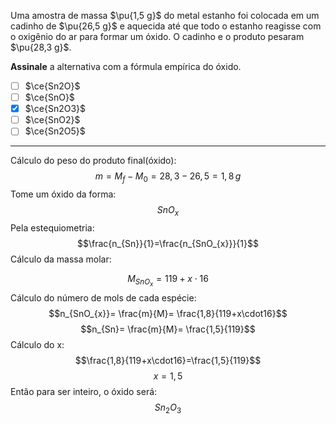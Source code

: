 Uma amostra de massa $\pu{1,5 g}$ do metal estanho foi colocada em um cadinho de $\pu{26,5 g}$ e aquecida até que todo o estanho reagisse com o oxigênio do ar para formar um óxido. O cadinho e o produto pesaram $\pu{28,3 g}$.

**Assinale** a alternativa com a fórmula empírica do óxido.

- [ ] $\ce{Sn2O}$
- [ ] $\ce{SnO}$
- [x] $\ce{Sn2O3}$
- [ ] $\ce{SnO2}$
- [ ] $\ce{Sn2O5}$

---

Cálculo do peso do produto final(óxido):
$$m=M_{f}-M_{0}=28,3-26,5=1,8\,g$$
Tome um óxido da forma: 
$$SnO_{x}$$
Pela estequiometria:
$$\frac{n_{Sn}}{1}=\frac{n_{SnO_{x}}}{1}$$
Cálculo da massa molar:

$$M_{SnO_{x}}=119+x\cdot16 $$
Cálculo do número de mols de cada espécie:
$$n_{SnO_{x}}= \frac{m}{M}= \frac{1,8}{119+x\cdot16}$$
$$n_{Sn}= \frac{m}{M}= \frac{1,5}{119}$$
Cálculo do x:
$$\frac{1,8}{119+x\cdot16}=\frac{1,5}{119}$$
$$x=1,5$$
Então para ser inteiro, o óxido será:
$$Sn_{2}O_{3}$$


